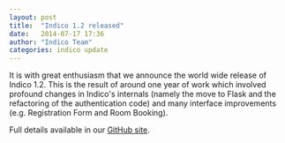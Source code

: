 ```yaml
---
layout: post
title:  "Indico 1.2 released"
date:   2014-07-17 17:36
author: "Indico Team"
categories: indico update
---
```

It is with great enthusiasm that we announce the world wide release of Indico 1.2. This is the result of around one year of work which involved profound changes in Indico's internals (namely the move to Flask and the refactoring of the authentication code) and many interface improvements (e.g. Registration Form and Room Booking).

Full details available in our [GitHub site][github].

[github]:      https://github.com/indico/indico/releases/tag/v1.2.0
